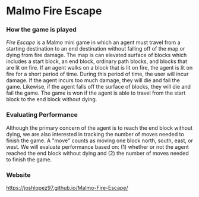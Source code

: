 # Malmo Fire Escape
### How the game is played
*Fire Escape* is a Malmo mini game in which an agent must travel from a starting destination to an end destination without falling off of the map or dying from fire damage. The map is can elevated surface of blocks which includes a start block, an end block, ordinary path blocks, and blocks that are lit on fire. If an agent walks on a block that is lit on fire, the agent is lit on fire for a short period of time. During this period of time, the user will incur damage. If the agent incurs too much damage, they will die and fail the game. Likewise, if the agent falls off the surface of blocks, they will die and fail the game. The game is won if the agent is able to travel from the start block to the end block without dying.
### Evaluating Performance
Although the primary concern of the agent is to reach the end block without dying, we are also interested in tracking the number of moves needed to finish the game. A "move" counts as moving one block north, south, east, or west. We will evaluate performance based on: (1) whether or not the agent reached the end block without dying and (2) the number of moves needed to finish the game.

### Website
https://joshlopez97.github.io/Malmo-Fire-Escape/
